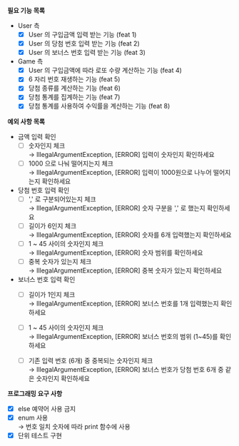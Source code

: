 **필요 기능 목록**
- User 측
  - [x] User 의 구입금액 입력 받는 기능 (feat 1)
  - [x] User 의 당첨 번호 입력 받는 기능 (feat 2)
  - [x] User 의 보너스 번호 입력 받는 기능 (feat 3)
- Game 측
  - [x] User 의 구입금액에 따라 로또 수량 계산하는 기능 (feat 4)
  - [x] 6 자리 번호 재생하는 기능 (feat 5)
  - [x] 당첨 종류를 계산하는 기능 (feat 6)
  - [x] 당첨 통계를 집계하는 기능 (feat 7)
  - [x] 당첨 통계를 사용하여 수익률을 계산하는 기능 (feat 8)

**예외 사항 목록**
- 금액 입력 확인  
  - [ ] 숫자인지 체크  
    &rarr; IllegalArgumentException, [ERROR] 입력이 숫자인지 확인하세요  
  - [ ] 1000 으로 나눠 떨어지는지 체크  
    &rarr; IllegalArgumentException, [ERROR] 입력이 1000원으로 나누어 떨어지는지 확인하세요
- 당첨 번호 입력 확인  
  - [ ] ',' 로 구분되어있는지 체크  
    &rarr; IllegalArgumentException, [ERROR] 숫자 구분을 ',' 로 했는지 확인하세요
  - [ ] 길이가 6인지 체크  
    &rarr; IllegalArgumentException, [ERROR] 숫자를 6개 입력했는지 확인하세요
  - [ ] 1 ~ 45 사이의 숫자인지 체크  
    &rarr; IllegalArgumentException, [ERROR] 숫자 범위를 확인하세요
  - [ ] 중복 숫자가 있는지 체크  
    &rarr; IllegalArgumentException, [ERROR] 중복 숫자가 있는지 확인하세요
- 보너스 번호 입력 확인
  - [ ] 길이가 1인지 체크  
    &rarr; IllegalArgumentException, [ERROR] 보너스 번호를 1개 입력했는지 확인하세요
  - [ ] 1 ~ 45 사이의 숫자인지 체크  
    &rarr; IllegalArgumentException, [ERROR] 보너스 번호의 범위 (1~45)를 확인하세요
  - [ ] 기존 입력 번호 (6개) 중 중복되는 숫자인지 체크  
    &rarr; IllegalArgumentException, [ERROR] 보너스 번호가 당첨 번호 6개 중 같은 숫자인지 확인하세요


**프로그래밍 요구 사항**
- [x] else 예약어 사용 금지
- [x] enum 사용  
  &rarr; 번호 일치 숫자에 따라 print 함수에 사용
- [x] 단위 테스트 구현